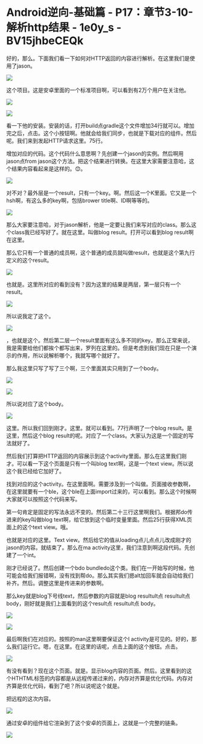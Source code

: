 # Android逆向-基础篇 - P17：章节3-10-解析http结果 - 1e0y_s - BV15jhbeCEQk

好的，那么。下面我们看一下如何对HTTP返回的内容进行解析。在这里我们是使用了jason。

![](img/5d15512b3e7c6d2d3fab50500eb30aa9_1.png)

这个项目。这是安卓里面的一个标准项目啊，可以看到有2万个用户在关注他。

![](img/5d15512b3e7c6d2d3fab50500eb30aa9_3.png)

![](img/5d15512b3e7c6d2d3fab50500eb30aa9_4.png)

看一下他的安装。安装的话，打开build点gradle这个文件增加34行就可以。增加完之后，点击。这个小按钮啊。他就会给我们同步，也就是下载对应的组件。然后呢。我们来到发起HTTP请求这里。75行。

增加对应的代码。这个代码什么意思啊？先创建一个jason的实例。然后啊用jason点from jason这个方法。把这个结果进行转换。在这里大家需要注意哈，这个结果内容看起来是这样的。😊。



![](img/5d15512b3e7c6d2d3fab50500eb30aa9_6.png)

对不对？最外层是一个result，只有一个key。啊。然后这一个K里面。它又是一个hsh啊，有这么多的key啊，包括brower title啊、ID啊等等的。



![](img/5d15512b3e7c6d2d3fab50500eb30aa9_8.png)

那么大家要注意哈，对于jason解析，他是一定要让我们来写对应的class。那么这个class我已经写好了。就在这里。叫做blog result。打开可以看到blog result啊在这里。

那么它只有一个普通的成员啊，这个普通的成员就叫做result，也就是这个第九行定义的这个result。



![](img/5d15512b3e7c6d2d3fab50500eb30aa9_10.png)

也就是。这里所对应的看到没有？因为这里的结果是两层，第一层只有一个result。

![](img/5d15512b3e7c6d2d3fab50500eb30aa9_12.png)

所以说我定了这个。

![](img/5d15512b3e7c6d2d3fab50500eb30aa9_14.png)

，也就是这个。然后第二层一个result里面有这么多不同的key。那么正常来说，我是需要给他们都挨个都写出来，罗列在这里的。但是考虑到我们现在只是一个演示的作用，所以说解析哪个，我就写哪个就好了。

那么我这里只写了写了三个啊，三个里面其实只用到了一个body。

![](img/5d15512b3e7c6d2d3fab50500eb30aa9_16.png)

![](img/5d15512b3e7c6d2d3fab50500eb30aa9_17.png)

所以说对应了这个body。

![](img/5d15512b3e7c6d2d3fab50500eb30aa9_19.png)

这里。所以我们回到刚才。这里。就可以看到。77行声明了一个blog result。是这里，然后这个blog result的呢。对应了一个class。大家认为这是一个固定的写法就好了。

然后我们打算把HTTP返回的内容展示到这个activity里面。那么在这里我们刚才。可以看一下这个页面是只有一个叫blog text啊，这是一个text view。所以说这个我已经给它加好了。

找到对应的这个activity。在这里面啊。需要涉及到一个叫做。页面接收参数啊，在这里就要有一个ble，这个ble在上面import过来的，可以看到。那么这个时候啊大家就可以按照这个代码来写。

第一句肯定是固定的写法永远不变的。然后第二十三行这里啊我们。根据邦do传进来的key叫做blog text啊，给它放到这个临时变量里面。然后25行获得XML页面上的这个text view。哦。

也就是对应的这里。Text view。然后给它的值从loading点儿点点儿改成刚才的jason的内容。就结束了。那么在ma activity这里，我们注意到啊这段代码。先创建了一个int。

刚才已经说了。然后创建一个bdo bundledo这个类。我们在一开始写的时候，他可能会给我们报错啊，没有找到帮do。那么其实我们摁alt加回车就会自动给我们补齐。然后。调整这里是传进来的参数啊。

那么key就是blog下号线text，然后参数的内容就是blog resultult点 resultult点 body，刚好就是我们上面看到的这个result点 resultult点 body。



![](img/5d15512b3e7c6d2d3fab50500eb30aa9_21.png)

![](img/5d15512b3e7c6d2d3fab50500eb30aa9_22.png)

最后啊我们在对应的。按照的man这里啊要保证这个I activity是可见的。好的，那么我们运行它。嗯，在这里。在这里的话呢，点击上面的这个按钮。点击。



![](img/5d15512b3e7c6d2d3fab50500eb30aa9_24.png)

有没有看到？现在这个页面。就是。显示blog内容的页面。然后。这里看到的这个HTHTML标签的内容都是从远程传递过来的，内存对齐算是优化代码。内存对齐算是优化代码，看到了吧？所以说呢这个就是。

把远程的这次内容。

![](img/5d15512b3e7c6d2d3fab50500eb30aa9_26.png)

通过安卓的组件给它渲染到了这个安卓的页面上，这就是一个完整的链条。

![](img/5d15512b3e7c6d2d3fab50500eb30aa9_28.png)